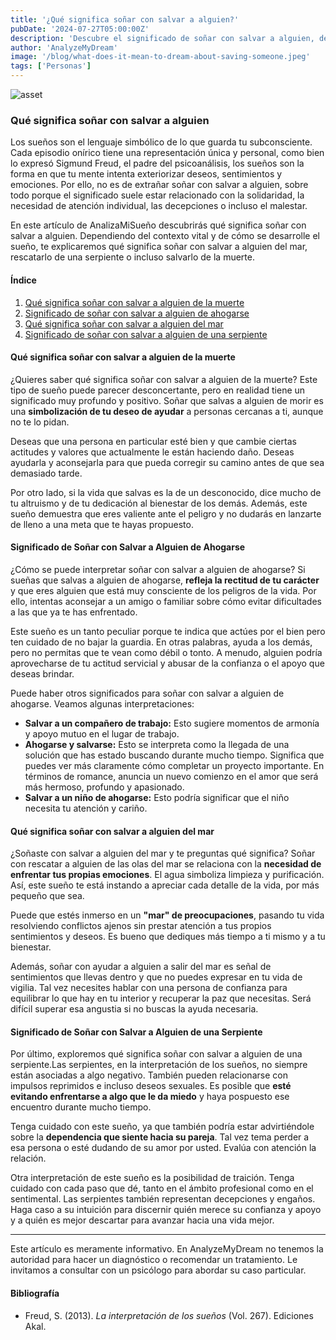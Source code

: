 ```yaml
---
title: '¿Qué significa soñar con salvar a alguien?'
pubDate: '2024-07-27T05:00:00Z'
description: 'Descubre el significado de soñar con salvar a alguien, desde salvarlo de la muerte hasta rescatarlo de una serpiente.'
author: 'AnalyzeMyDream'
image: '/blog/what-does-it-mean-to-dream-about-saving-someone.jpeg'
tags: ['Personas']
---
```


![asset](/blog/what-does-it-mean-to-dream-about-saving-someone.jpeg)

### Qué significa soñar con salvar a alguien

Los sueños son el lenguaje simbólico de lo que guarda tu subconsciente. Cada episodio onírico tiene una representación única y personal, como bien lo expresó Sigmund Freud, el padre del psicoanálisis, los sueños son la forma en que tu mente intenta exteriorizar deseos, sentimientos y emociones. Por ello, no es de extrañar soñar con salvar a alguien, sobre todo porque el significado suele estar relacionado con la solidaridad, la necesidad de atención individual, las decepciones o incluso el malestar.

En este artículo de AnalizaMiSueño descubrirás qué significa soñar con salvar a alguien. Dependiendo del contexto vital y de cómo se desarrolle el sueño, te explicaremos qué significa soñar con salvar a alguien del mar, rescatarlo de una serpiente o incluso salvarlo de la muerte.

#### Índice

1. [Qué significa soñar con salvar a alguien de la muerte](#que-significa-soñar-con-salvar-a-alguien-de-la-muerte)
2. [Significado de soñar con salvar a alguien de ahogarse](#significado-de-soñar-con-salvar-a-alguien-de-ahogarse)
3. [Qué significa soñar con salvar a alguien del mar](#que-significa-soñar-con-salvar-a-alguien-del-mar)
4. [Significado de soñar con salvar a alguien de una serpiente](#significado-de-soñar-con-salvar-a-alguien-de-una-serpiente)

#### Qué significa soñar con salvar a alguien de la muerte

¿Quieres saber qué significa soñar con salvar a alguien de la muerte? Este tipo de sueño puede parecer desconcertante, pero en realidad tiene un significado muy profundo y positivo. Soñar que salvas a alguien de morir es una **simbolización de tu deseo de ayudar** a personas cercanas a ti, aunque no te lo pidan.

Deseas que una persona en particular esté bien y que cambie ciertas actitudes y valores que actualmente le están haciendo daño. Deseas ayudarla y aconsejarla para que pueda corregir su camino antes de que sea demasiado tarde.

Por otro lado, si la vida que salvas es la de un desconocido, dice mucho de tu altruismo y de tu dedicación al bienestar de los demás. Además, este sueño demuestra que eres valiente ante el peligro y no dudarás en lanzarte de lleno a una meta que te hayas propuesto.

#### Significado de Soñar con Salvar a Alguien de Ahogarse

¿Cómo se puede interpretar soñar con salvar a alguien de ahogarse? Si sueñas que salvas a alguien de ahogarse, **refleja la rectitud de tu carácter** y que eres alguien que está muy consciente de los peligros de la vida. Por ello, intentas aconsejar a un amigo o familiar sobre cómo evitar dificultades a las que ya te has enfrentado.

Este sueño es un tanto peculiar porque te indica que actúes por el bien pero ten cuidado de no bajar la guardia. En otras palabras, ayuda a los demás, pero no permitas que te vean como débil o tonto. A menudo, alguien podría aprovecharse de tu actitud servicial y abusar de la confianza o el apoyo que deseas brindar.

Puede haber otros significados para soñar con salvar a alguien de ahogarse. Veamos algunas interpretaciones:
- **Salvar a un compañero de trabajo:** Esto sugiere momentos de armonía y apoyo mutuo en el lugar de trabajo.
- **Ahogarse y salvarse:** Esto se interpreta como la llegada de una solución que has estado buscando durante mucho tiempo. Significa que puedes ver más claramente cómo completar un proyecto importante. En términos de romance, anuncia un nuevo comienzo en el amor que será más hermoso, profundo y apasionado.
- **Salvar a un niño de ahogarse:** Esto podría significar que el niño necesita tu atención y cariño.

#### Qué significa soñar con salvar a alguien del mar

¿Soñaste con salvar a alguien del mar y te preguntas qué significa? Soñar con rescatar a alguien de las olas del mar se relaciona con la **necesidad de enfrentar tus propias emociones**. El agua simboliza limpieza y purificación. Así, este sueño te está instando a apreciar cada detalle de la vida, por más pequeño que sea.

Puede que estés inmerso en un **"mar" de preocupaciones**, pasando tu vida resolviendo conflictos ajenos sin prestar atención a tus propios sentimientos y deseos. Es bueno que dediques más tiempo a ti mismo y a tu bienestar.

Además, soñar con ayudar a alguien a salir del mar es señal de sentimientos que llevas dentro y que no puedes expresar en tu vida de vigilia. Tal vez necesites hablar con una persona de confianza para equilibrar lo que hay en tu interior y recuperar la paz que necesitas. Será difícil superar esa angustia si no buscas la ayuda necesaria.

#### Significado de Soñar con Salvar a Alguien de una Serpiente

Por último, exploremos qué significa soñar con salvar a alguien de una serpiente.Las serpientes, en la interpretación de los sueños, no siempre están asociadas a algo negativo. También pueden relacionarse con impulsos reprimidos e incluso deseos sexuales. Es posible que **esté evitando enfrentarse a algo que le da miedo** y haya pospuesto ese encuentro durante mucho tiempo.

Tenga cuidado con este sueño, ya que también podría estar advirtiéndole sobre la **dependencia que siente hacia su pareja**. Tal vez tema perder a esa persona o esté dudando de su amor por usted. Evalúa con atención la relación.

Otra interpretación de este sueño es la posibilidad de traición. Tenga cuidado con cada paso que dé, tanto en el ámbito profesional como en el sentimental. Las serpientes también representan decepciones y engaños. Haga caso a su intuición para discernir quién merece su confianza y apoyo y a quién es mejor descartar para avanzar hacia una vida mejor.

---

Este artículo es meramente informativo. En AnalyzeMyDream no tenemos la autoridad para hacer un diagnóstico o recomendar un tratamiento. Le invitamos a consultar con un psicólogo para abordar su caso particular.

#### Bibliografía

- Freud, S. (2013). *La interpretación de los sueños* (Vol. 267). Ediciones Akal.